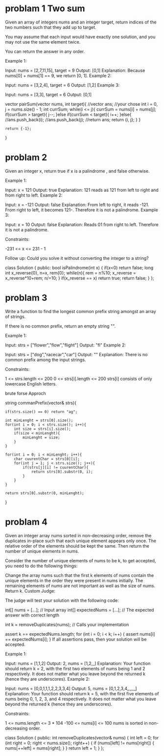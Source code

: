 # problam 1 Two sum 

Given an array of integers nums and an integer target, return indices of the two numbers such that they add up to target.

You may assume that each input would have exactly one solution, and you may not use the same element twice.

You can return the answer in any order.

 

Example 1:

Input: nums = [2,7,11,15], target = 9
Output: [0,1]
Explanation: Because nums[0] + nums[1] == 9, we return [0, 1].
Example 2:

Input: nums = [3,2,4], target = 6
Output: [1,2]
Example 3:

Input: nums = [3,3], target = 6
Output: [0,1]

vector<int> pairSum(vector<int> nums, int target){
    //vector<int> ans; //your chose
    int i = 0, j = nums.size() - 1;
    int currSum;
    while(i <= j){
        currSum = nums[i] + nums[j];
        if(currSum > target){
            j--;
        }else if(currSum < target){
            i++;
        }else{
            //ans.push_back(i);
            //ans.push_back(j);
            //return  ans;
            return {i, j};
        }
    }

    return {-1};
}


# problam 2 

Given an integer x, return true if x is a 
palindrome
, and false otherwise.

 

Example 1:

Input: x = 121
Output: true
Explanation: 121 reads as 121 from left to right and from right to left.
Example 2:

Input: x = -121
Output: false
Explanation: From left to right, it reads -121. From right to left, it becomes 121-. Therefore it is not a palindrome.
Example 3:

Input: x = 10
Output: false
Explanation: Reads 01 from right to left. Therefore it is not a palindrome.
 

Constraints:

-231 <= x <= 231 - 1
 

Follow up: Could you solve it without converting the integer to a string?


class Solution {
public:
    bool isPalindrome(int x) {
        if(x<0)
            return false;
        long int x_reverse{0}, n=x, rem{0};
        while(n){
            rem = n%10;
            x_reverse = x_reverse*10+rem;
            n/=10;
        }
        if(x_reverse == x)
            return true;
    return false;
    }
};


# problam 3

Write a function to find the longest common prefix string amongst an array of strings.

If there is no common prefix, return an empty string "".

 

Example 1:

Input: strs = ["flower","flow","flight"]
Output: "fl"
Example 2:

Input: strs = ["dog","racecar","car"]
Output: ""
Explanation: There is no common prefix among the input strings.
 

Constraints:

1 <= strs.length <= 200
0 <= strs[i].length <= 200
strs[i] consists of only lowercase English letters.


brute forse Approch

string commanPrefix(vector<string>& strs){

    if(strs.size() == 0) return "ag";

    int minLenght = strs[0].size();
    for(int i = 0; i < strs.size(); i++){
        int size = strs[i].size();
        if(size < minLenght){
            minLenght = size;
        }
    }

    for(int i = 0; i < minLenght; i++){
        char cuurentChar = strs[0][i];
        for(int j = 1; j < strs.size(); j++){
            if(strs[j][i] != cuurentChar){
                return strs[0].substr(0, i);
            }
        }
    }

    return strs[0].substr(0, minLenght);
}

 

# problam 4 
Given an integer array nums sorted in non-decreasing order, remove the duplicates in-place such that each unique element appears only once. The relative order of the elements should be kept the same. Then return the number of unique elements in nums.

Consider the number of unique elements of nums to be k, to get accepted, you need to do the following things:

Change the array nums such that the first k elements of nums contain the unique elements in the order they were present in nums initially. The remaining elements of nums are not important as well as the size of nums.
Return k.
Custom Judge:

The judge will test your solution with the following code:

int[] nums = [...]; // Input array
int[] expectedNums = [...]; // The expected answer with correct length

int k = removeDuplicates(nums); // Calls your implementation

assert k == expectedNums.length;
for (int i = 0; i < k; i++) {
    assert nums[i] == expectedNums[i];
}
If all assertions pass, then your solution will be accepted.

 

Example 1:

Input: nums = [1,1,2]
Output: 2, nums = [1,2,_]
Explanation: Your function should return k = 2, with the first two elements of nums being 1 and 2 respectively.
It does not matter what you leave beyond the returned k (hence they are underscores).
Example 2:

Input: nums = [0,0,1,1,1,2,2,3,3,4]
Output: 5, nums = [0,1,2,3,4,_,_,_,_,_]
Explanation: Your function should return k = 5, with the first five elements of nums being 0, 1, 2, 3, and 4 respectively.
It does not matter what you leave beyond the returned k (hence they are underscores).
 

Constraints:

1 <= nums.length <= 3 * 104
-100 <= nums[i] <= 100
nums is sorted in non-decreasing order.



class Solution {
public:
    int removeDuplicates(vector<int>& nums) {
        int left = 0;
        for (int right = 0; right < nums.size(); right++) {
            if (nums[left] != nums[right]) {
                nums[++left] = nums[right];
            }
        }
        return left + 1;
    }
};
